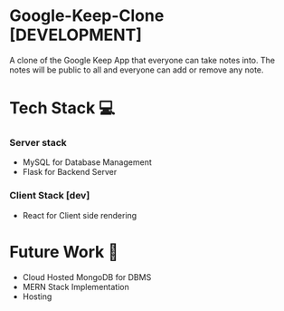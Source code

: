 # Google-Keep-Clone [DEVELOPMENT]
A clone of the Google Keep App that everyone can take notes into. The notes will be public to all and everyone can add or remove any note.

# Tech Stack 💻
### Server stack
- MySQL for Database Management
- Flask for Backend Server

### Client Stack [dev]
- React for Client side rendering

# Future Work 🔮
- Cloud Hosted MongoDB for DBMS
- MERN Stack Implementation
- Hosting
